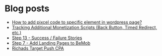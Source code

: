 # Blog posts
<!-- BLOG-POST-LIST:START -->
- [How to add pixcel code to specific element in wordpress page?](https://afflift.com/f/threads/how-to-add-pixcel-code-to-specific-element-in-wordpress-page.10423/)
- [Tracking Additional Monetization Scripts &lpar;Back Button, Timed Redirect, etc.&rpar;](https://afflift.com/f/threads/tracking-additional-monetization-scripts-back-button-timed-redirect-etc.5121/)
- [Step 13 - Success / Failure Stories](https://afflift.com/f/threads/step-13-success-failure-stories.7484/)
- [Step 7 - Add Landing Pages to BeMob](https://afflift.com/f/threads/step-7-add-landing-pages-to-bemob.7478/)
- [Richads Target Push CPA](https://afflift.com/f/threads/richads-target-push-cpa.10408/)
<!-- BLOG-POST-LIST:END -->
